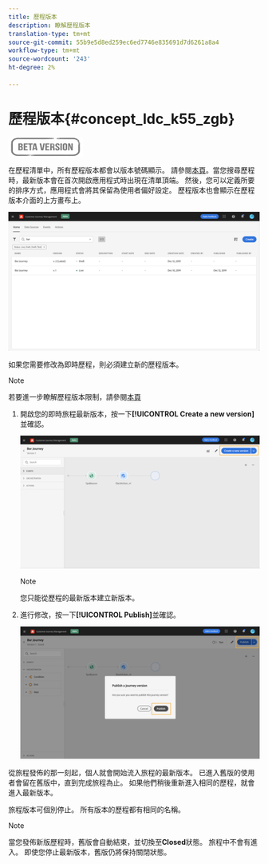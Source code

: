 ```yaml
---
title: 歷程版本
description: 瞭解歷程版本
translation-type: tm+mt
source-git-commit: 55b9e5d8ed259ec6ed7746e835691d7d6261a8a4
workflow-type: tm+mt
source-wordcount: '243'
ht-degree: 2%

---
```


# 歷程版本{#concept_ldc_k55_zgb}

![](../assets/do-not-localize/badge.png)

在歷程清單中，所有歷程版本都會以版本號碼顯示。 請參閱[本頁](../building-journeys/using-the-journey-designer.md)。當您搜尋歷程時，最新版本會在首次開啟應用程式時出現在清單頂端。 然後，您可以定義所要的排序方式，應用程式會將其保留為使用者偏好設定。 歷程版本也會顯示在歷程版本介面的上方畫布上。

![](../assets/journeyversions1.png)

如果您需要修改為即時歷程，則必須建立新的歷程版本。

>[!NOTE]
>
>若要進一步瞭解歷程版本限制，請參閱[本頁](../building-journeys/limitations.md#journey-versions-limitations)

1. 開啟您的即時旅程最新版本，按一下&#x200B;**[!UICONTROL Create a new version]**&#x200B;並確認。

   ![](../assets/journeyversions2.png)

   >[!NOTE]
   >
   >您只能從歷程的最新版本建立新版本。

1. 進行修改，按一下&#x200B;**[!UICONTROL Publish]**&#x200B;並確認。

   ![](../assets/journeyversions3.png)

從旅程發佈的那一刻起，個人就會開始流入旅程的最新版本。 已進入舊版的使用者會留在舊版中，直到完成旅程為止。 如果他們稍後重新進入相同的歷程，就會進入最新版本。

旅程版本可個別停止。 所有版本的歷程都有相同的名稱。

>[!NOTE]
>
>當您發佈新版歷程時，舊版會自動結束，並切換至&#x200B;**Closed**&#x200B;狀態。 旅程中不會有進入。 即使您停止最新版本，舊版仍將保持關閉狀態。
